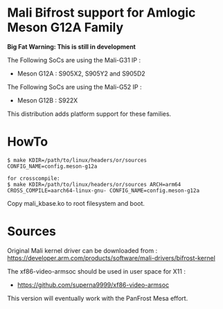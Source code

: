 Mali Bifrost support for Amlogic Meson G12A Family
==================================================

**Big Fat Warning: This is still in development**

The Following SoCs are using the Mali-G31 IP :
- Meson G12A : S905X2, S905Y2 and S905D2

The Following SoCs are using the Mali-G52 IP :
- Meson G12B : S922X

This distribution adds platform support for these families.

HowTo
=====

```
$ make KDIR=/path/to/linux/headers/or/sources CONFIG_NAME=config.meson-g12a

for crosscompile:
$ make KDIR=/path/to/linux/headers/or/sources ARCH=arm64 CROSS_COMPILE=aarch64-linux-gnu- CONFIG_NAME=config.meson-g12a
```

Copy mali_kbase.ko to root filesystem and boot.

Sources
=======

Original Mali kernel driver can be downloaded from : https://developer.arm.com/products/software/mali-drivers/bifrost-kernel

The xf86-video-armsoc should be used in user space for X11 :
- https://github.com/superna9999/xf86-video-armsoc

This version will eventually work with the PanFrost Mesa effort.
